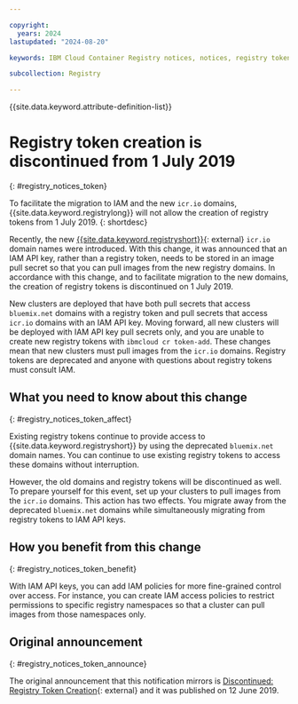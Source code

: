 ```yaml
---

copyright:
  years: 2024
lastupdated: "2024-08-20"

keywords: IBM Cloud Container Registry notices, notices, registry tokens,

subcollection: Registry

---
```


{{site.data.keyword.attribute-definition-list}}

# Registry token creation is discontinued from 1 July 2019
{: #registry_notices_token}

To facilitate the migration to IAM and the new `icr.io` domains, {{site.data.keyword.registrylong}} will not allow the creation of registry tokens from 1 July 2019.
{: shortdesc}

Recently, the new [{{site.data.keyword.registryshort}}](https://www.ibm.com/products/container-registry){: external} `icr.io` domain names were introduced. With this change, it was announced that an IAM API key, rather than a registry token, needs to be stored in an image pull secret so that you can pull images from the new registry domains. In accordance with this change, and to facilitate migration to the new domains, the creation of registry tokens is discontinued on 1 July 2019.

New clusters are deployed that have both pull secrets that access `bluemix.net` domains with a registry token and pull secrets that access `icr.io` domains with an IAM API key. Moving forward, all new clusters will be deployed with IAM API key pull secrets only, and you are unable to create new registry tokens with `ibmcloud cr token-add`. These changes mean that new clusters must pull images from the `icr.io` domains. Registry tokens are deprecated and anyone with questions about registry tokens must consult IAM.

## What you need to know about this change
{: #registry_notices_token_affect}

Existing registry tokens continue to provide access to {{site.data.keyword.registryshort}} by using the deprecated `bluemix.net` domain names. You can continue to use existing registry tokens to access these domains without interruption.

However, the old domains and registry tokens will be discontinued as well. To prepare yourself for this event, set up your clusters to pull images from the `icr.io` domains. This action has two effects. You migrate away from the deprecated `bluemix.net` domains while simultaneously migrating from registry tokens to IAM API keys.

## How you benefit from this change
{: #registry_notices_token_benefit}

With IAM API keys, you can add IAM policies for more fine-grained control over access. For instance, you can create IAM access policies to restrict permissions to specific registry namespaces so that a cluster can pull images from those namespaces only.

## Original announcement
{: #registry_notices_token_announce}

The original announcement that this notification mirrors is [Discontinued: Registry Token Creation](https://www.ibm.com/blog/announcement/discontinued-registry-token-creation/){: external} and it was published on 12 June 2019.
